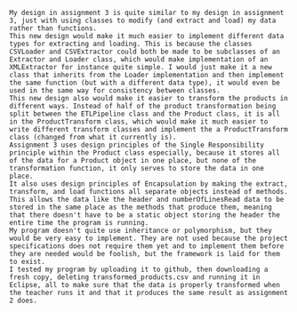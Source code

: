 	My design in assignment 3 is quite similar to my design in assignment 3, just with using classes to modify (and extract and load) my data rather than functions. 
	This new design would make it much easier to implement different data types for extracting and loading. This is because the classes CSVLoader and CSVExtractor could both be made to be subclasses of an Extractor and Loader class, which would make implementation of an XMLExtractor for instance quite simple. I would just make it a new class that inherits from the Loader implementation and then implement the same function (but with a different data type), it would even be used in the same way for consistency between classes.
	This new design also would make it easier to transform the products in different ways. Instead of half of the product transformation being split between the ETLPipeline class and the Product class, it is all in the ProductTransform class, which would make it much easier to write different transform classes and implement the a ProductTransform class (changed from what it currently is).
	Assignment 3 uses design principles of the Single Responsibility principle within the Product class especially, because it stores all of the data for a Product object in one place, but none of the transformation function, it only serves to store the data in one place. 
	It also uses design principles of Encapsulation by making the extract, transform, and load functions all separate objects instead of methods. This allows the data like the header and numberOfLinesRead data to be stored in the same place as the methods that produce them, meaning that there doesn't have to be a static object storing the header the entire time the program is running.
	My program doesn't quite use inheritance or polymorphism, but they would be very easy to implement. They are not used because the project specifications does not require them yet and to implement them before they are needed would be foolish, but the framework is laid for them to exist.
	I tested my program by uploading it to github, then downloading a fresh copy, deleting transformed_products.csv and running it in Eclipse, all to make sure that the data is properly transformed when the teacher runs it and that it produces the same result as assignment 2 does.